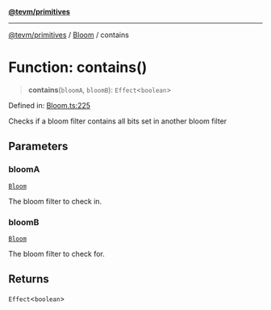 [**@tevm/primitives**](../../../README.md)

***

[@tevm/primitives](../../../globals.md) / [Bloom](../README.md) / contains

# Function: contains()

> **contains**(`bloomA`, `bloomB`): `Effect`\<`boolean`\>

Defined in: [Bloom.ts:225](https://github.com/evmts/tevm-monorepo/blob/main/packages/primitives/src/Bloom.ts#L225)

Checks if a bloom filter contains all bits set in another bloom filter

## Parameters

### bloomA

[`Bloom`](../type-aliases/Bloom.md)

The bloom filter to check in.

### bloomB

[`Bloom`](../type-aliases/Bloom.md)

The bloom filter to check for.

## Returns

`Effect`\<`boolean`\>
